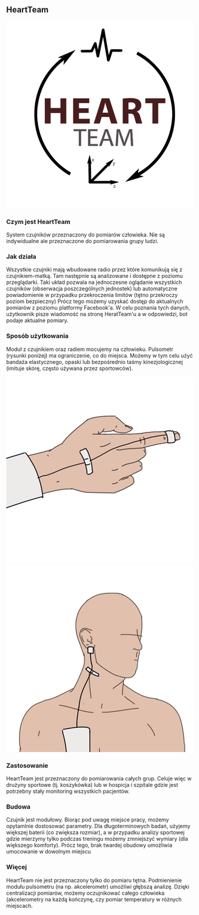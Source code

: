 ## HeartTeam
![](https://github.com/Szarp/HeartTeam/blob/master/src/img/logo1.png)
### Czym jest HeartTeam

System czujników przeznaczony do pomiarów człowieka. Nie są indywidualne ale przeznaczone do pomiarowania grupy ludzi.

### Jak działa
Wszystkie czujniki mają wbudowane radio przez które komunikują się z czujnikiem-matką. Tam następnie są analizowane i dostępne z poziomu przeglądarki. Taki układ pozwala na jednoczesne oglądanie wszystkich czujników (obserwacja poszczególnych jednostek) lub automatyczne powiadomienie w przypadku przekroczenia limitów (tętno przekroczy poziom bezpieczny)
Prócz tego możemy uzyskać dostęp do aktualnych pomiarów z poziomu platformy Facebook'a. W celu poznania tych danych, użytkownik pisze wiadomość na stronę HeratTeam'u a w odpowiedzi, bot podaje aktualne pomiary.

### Sposób użytkowania
Moduł z czujnikiem oraz radiem mocujemy na człowieku. Pulsometr (rysunki poniżej) ma ograniczenie, co do miejsca. Możemy w tym celu użyć bandaża elastycznego, opaski lub bezpośrednio taśmy kinezjologicznej (imituje skórę, często używana przez sportowców).

![](https://github.com/Szarp/HeartTeam/blob/master/src/img/hand1.png)
![](https://github.com/Szarp/HeartTeam/blob/master/src/img/body1.png)
### Zastosowanie
HeartTeam jest przeznaczony do pomiarowania całych grup. Celuje więc w drużyny sportowe (tj. koszykówka) lub w hospicja i szpitale gdzie jest potrzebny stały monitoring wszystkich pacjentów.

### Budowa
Czujnik jest modułowy. Biorąc pod uwagę miejsce pracy, możemy opytamlnie dostosować parametry. Dla długoterminowych badań, użyjemy większej baterii (co zwiększa rozmiar), a w przypadku analizy sportowej gdzie mierzymy tylko podczas treningu możemy zmniejszyć wymiary (dla większego komforty). Prócz tego, brak twardej obudowy umożliwia umocowanie w dowolnym miejscu

### Więcej
HeartTeam nie jest przeznaczony tylko do pomiaru tętna. Podmienienie modułu pulsometru (na np. akcelerometr) umożliwi głębszą analizę. Dzięki centralizacji pomiarów, możemy oczujnikować całego człowieka (akcelerometry na każdą kończynę, czy pomiar temperatury w różnych miejscach. 
